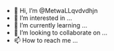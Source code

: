 - 👋 Hi, I’m @MetwaLLqvdvdhjn
- 👀 I’m interested in ...
- 🌱 I’m currently learning ...
- 💞️ I’m looking to collaborate on ...
- 📫 How to reach me ...

<!---
MetwaLLqvdvdhjn/MetwaLLqvdvdhjn is a ✨ special ✨ repository because its `README.md` (this file) appears on your GitHub profile.
You can click the Preview link to take a look at your changes.
--->
